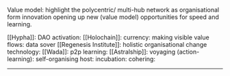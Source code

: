 Value model: highlight the polycentric/ multi-hub network as organisational form innovation opening up new (value model) opportunities for speed and learning. 

[[Hypha]]: DAO activation: 
[[Holochain]]: currency: making visible value flows: data sover
[[Regenesis Institute]]: holistic organisational change technology: 
[[Wada]]: p2p learning: 
[[Astralship]]: voyaging (action-learning): self-organising host: incubation: cohering: 

---


